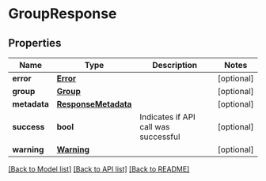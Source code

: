 # GroupResponse

## Properties
Name | Type | Description | Notes
------------ | ------------- | ------------- | -------------
**error** | [**Error**](Error.md) |  | [optional] 
**group** | [**Group**](Group.md) |  | [optional] 
**metadata** | [**ResponseMetadata**](ResponseMetadata.md) |  | [optional] 
**success** | **bool** | Indicates if API call was successful | [optional] 
**warning** | [**Warning**](Warning.md) |  | [optional] 

[[Back to Model list]](../README.md#documentation-for-models) [[Back to API list]](../README.md#documentation-for-api-endpoints) [[Back to README]](../README.md)


